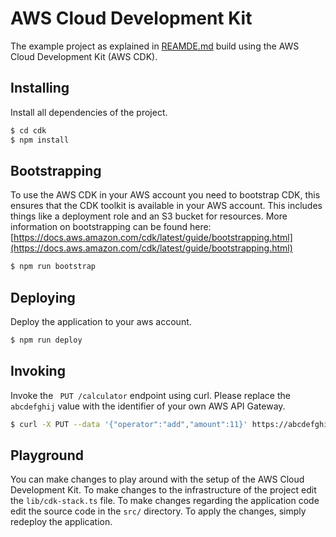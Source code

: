 AWS Cloud Development Kit
===

The example project as explained in [REAMDE.md](../README.md) build using the AWS Cloud Development Kit (AWS CDK).

## Installing
Install all dependencies of the project.
```bash
$ cd cdk
$ npm install
```

## Bootstrapping
To use the AWS CDK in your AWS account you need to bootstrap CDK, this ensures that the CDK toolkit is available in your AWS account. This includes things like a deployment role and an S3 bucket for resources. More information on bootstrapping can be found here: [https://docs.aws.amazon.com/cdk/latest/guide/bootstrapping.html](https://docs.aws.amazon.com/cdk/latest/guide/bootstrapping.html) 
```bash
$ npm run bootstrap
```

## Deploying
Deploy the application to your aws account.
```bash
$ npm run deploy
```

## Invoking
Invoke the ` PUT /calculator` endpoint using curl. Please replace the `abcdefghij` value with the identifier of your own AWS API Gateway.
```bash
$ curl -X PUT --data '{"operator":"add","amount":11}' https://abcdefghij.execute-api.eu-west-1.amazonaws.com/dev/calculator
```

## Playground
You can make changes to play around with the setup of the AWS Cloud Development Kit. To make changes to the infrastructure of the project edit the `lib/cdk-stack.ts` file. To make changes regarding the application code edit the source code in the `src/` directory. To apply the changes, simply redeploy the application.